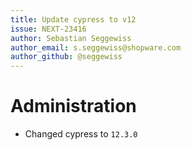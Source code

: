 ```yaml
---
title: Update cypress to v12
issue: NEXT-23416
author: Sebastian Seggewiss
author_email: s.seggewiss@shopware.com
author_github: @seggewiss
---
```

# Administration
* Changed cypress to `12.3.0`
